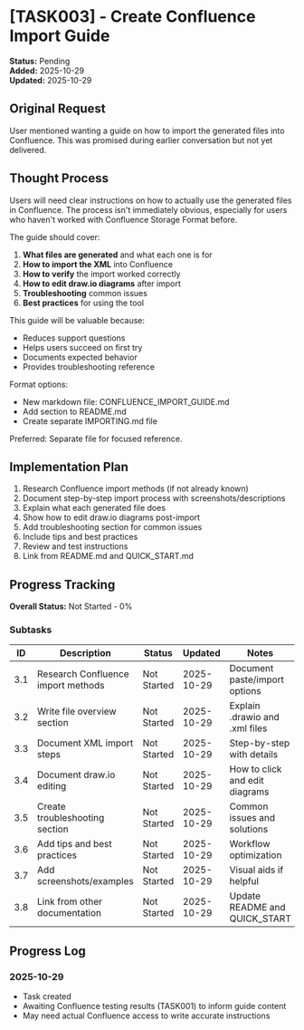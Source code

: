 # [TASK003] - Create Confluence Import Guide

**Status:** Pending  
**Added:** 2025-10-29  
**Updated:** 2025-10-29

## Original Request
User mentioned wanting a guide on how to import the generated files into Confluence. This was promised during earlier conversation but not yet delivered.

## Thought Process
Users will need clear instructions on how to actually use the generated files in Confluence. The process isn't immediately obvious, especially for users who haven't worked with Confluence Storage Format before.

The guide should cover:
1. **What files are generated** and what each one is for
2. **How to import the XML** into Confluence
3. **How to verify** the import worked correctly
4. **How to edit draw.io diagrams** after import
5. **Troubleshooting** common issues
6. **Best practices** for using the tool

This guide will be valuable because:
- Reduces support questions
- Helps users succeed on first try
- Documents expected behavior
- Provides troubleshooting reference

Format options:
- New markdown file: CONFLUENCE_IMPORT_GUIDE.md
- Add section to README.md
- Create separate IMPORTING.md file

Preferred: Separate file for focused reference.

## Implementation Plan
1. Research Confluence import methods (if not already known)
2. Document step-by-step import process with screenshots/descriptions
3. Explain what each generated file does
4. Show how to edit draw.io diagrams post-import
5. Add troubleshooting section for common issues
6. Include tips and best practices
7. Review and test instructions
8. Link from README.md and QUICK_START.md

## Progress Tracking

**Overall Status:** Not Started - 0%

### Subtasks
| ID | Description | Status | Updated | Notes |
|----|-------------|--------|---------|-------|
| 3.1 | Research Confluence import methods | Not Started | 2025-10-29 | Document paste/import options |
| 3.2 | Write file overview section | Not Started | 2025-10-29 | Explain .drawio and .xml files |
| 3.3 | Document XML import steps | Not Started | 2025-10-29 | Step-by-step with details |
| 3.4 | Document draw.io editing | Not Started | 2025-10-29 | How to click and edit diagrams |
| 3.5 | Create troubleshooting section | Not Started | 2025-10-29 | Common issues and solutions |
| 3.6 | Add tips and best practices | Not Started | 2025-10-29 | Workflow optimization |
| 3.7 | Add screenshots/examples | Not Started | 2025-10-29 | Visual aids if helpful |
| 3.8 | Link from other documentation | Not Started | 2025-10-29 | Update README and QUICK_START |

## Progress Log
### 2025-10-29
- Task created
- Awaiting Confluence testing results (TASK001) to inform guide content
- May need actual Confluence access to write accurate instructions

